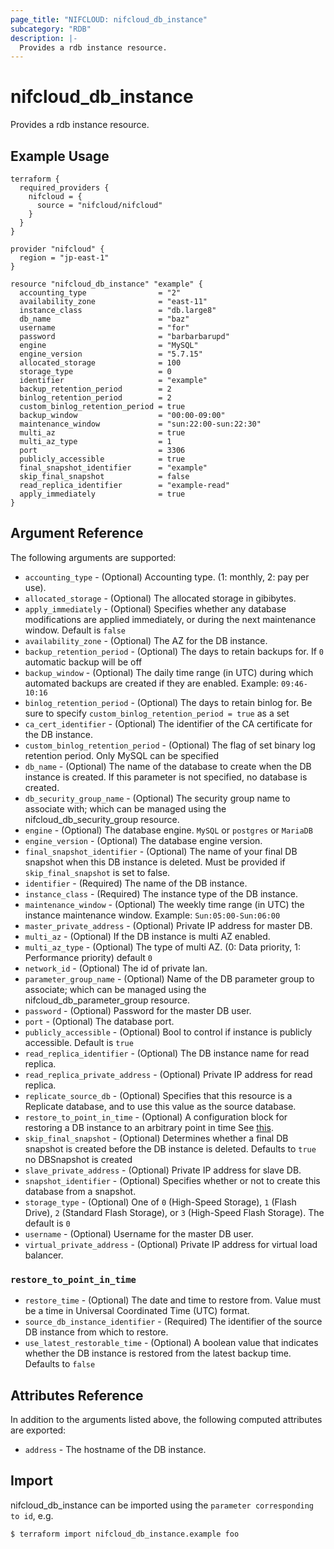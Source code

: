 ```yaml
---
page_title: "NIFCLOUD: nifcloud_db_instance"
subcategory: "RDB"
description: |-
  Provides a rdb instance resource.
---
```


# nifcloud_db_instance

Provides a rdb instance resource.

## Example Usage

```hcl
terraform {
  required_providers {
    nifcloud = {
      source = "nifcloud/nifcloud"
    }
  }
}

provider "nifcloud" {
  region = "jp-east-1"
}

resource "nifcloud_db_instance" "example" {
  accounting_type                = "2"
  availability_zone              = "east-11"
  instance_class                 = "db.large8"
  db_name                        = "baz"
  username                       = "for"
  password                       = "barbarbarupd"
  engine                         = "MySQL"
  engine_version                 = "5.7.15"
  allocated_storage              = 100
  storage_type                   = 0
  identifier                     = "example"
  backup_retention_period        = 2
  binlog_retention_period        = 2
  custom_binlog_retention_period = true
  backup_window                  = "00:00-09:00"
  maintenance_window             = "sun:22:00-sun:22:30"
  multi_az                       = true
  multi_az_type                  = 1
  port                           = 3306
  publicly_accessible            = true
  final_snapshot_identifier      = "example"
  skip_final_snapshot            = false
  read_replica_identifier        = "example-read"
  apply_immediately              = true
}

```

## Argument Reference

The following arguments are supported:


* `accounting_type` - (Optional) Accounting type. (1: monthly, 2: pay per use).
* `allocated_storage` - (Optional) The allocated storage in gibibytes.
* `apply_immediately` - (Optional) Specifies whether any database modifications are applied immediately, or during the next maintenance window. Default is `false`
* `availability_zone` - (Optional) The AZ for the DB instance.
* `backup_retention_period` - (Optional) The days to retain backups for. If `0` automatic backup will be off
* `backup_window` - (Optional) The daily time range (in UTC) during which automated backups are created if they are enabled. Example: `09:46-10:16`
* `binlog_retention_period` - (Optional) The days to retain binlog for. Be sure to specify `custom_binlog_retention_period = true` as a set
* `ca_cert_identifier` - (Optional) The identifier of the CA certificate for the DB instance.
* `custom_binlog_retention_period` - (Optional) The flag of set binary log retention period. Only MySQL can be specified
* `db_name` - (Optional) The name of the database to create when the DB instance is created. If this parameter is not specified, no database is created.
* `db_security_group_name` - (Optional) The security group name to associate with; which can be managed using the nifcloud_db_security_group resource.
* `engine` - (Optional) The database engine. `MySQL` or `postgres` or `MariaDB`
* `engine_version` - (Optional) The database engine version.
* `final_snapshot_identifier` - (Optional) The name of your final DB snapshot when this DB instance is deleted. Must be provided if `skip_final_snapshot` is set to false.
* `identifier` - (Required) The name of the DB instance.
* `instance_class` - (Required) The instance type of the DB instance.
* `maintenance_window` - (Optional) The weekly time range (in UTC) the instance maintenance window. Example: `Sun:05:00-Sun:06:00`
* `master_private_address` - (Optional) Private IP address for master DB.
* `multi_az` - (Optional) If the DB instance is multi AZ enabled.
* `multi_az_type` - (Optional) The type of multi AZ. (0: Data priority, 1: Performance priority) default `0`
* `network_id` - (Optional) The id of private lan.
* `parameter_group_name` - (Optional) Name of the DB parameter group to associate; which can be managed using the nifcloud_db_parameter_group resource.
* `password` - (Optional) Password for the master DB user.
* `port` - (Optional) The database port.
* `publicly_accessible` - (Optional) Bool to control if instance is publicly accessible. Default is `true`
* `read_replica_identifier` - (Optional) The DB instance name for read replica.
* `read_replica_private_address` - (Optional) Private IP address for read replica.
* `replicate_source_db` - (Optional) Specifies that this resource is a Replicate database, and to use this value as the source database.
* `restore_to_point_in_time` - (Optional) A configuration block for restoring a DB instance to an arbitrary point in time See [this](#restore-to-point-in-time).
* `skip_final_snapshot` - (Optional) Determines whether a final DB snapshot is created before the DB instance is deleted. Defaults to `true` no DBSnapshot is created
* `slave_private_address` - (Optional) Private IP address for slave DB.
* `snapshot_identifier` - (Optional) Specifies whether or not to create this database from a snapshot.
* `storage_type` - (Optional) One of `0` (High-Speed Storage), `1` (Flash Drive), `2` (Standard Flash Storage), or `3` (High-Speed Flash Storage). The default is `0`
* `username` - (Optional) Username for the master DB user.
* `virtual_private_address` - (Optional) Private IP address for virtual load balancer.

### `restore_to_point_in_time`

* `restore_time` - (Optional) The date and time to restore from. Value must be a time in Universal Coordinated Time (UTC) format.
* `source_db_instance_identifier` - (Required) The identifier of the source DB instance from which to restore.
* `use_latest_restorable_time` - (Optional) A boolean value that indicates whether the DB instance is restored from the latest backup time. Defaults to `false`

## Attributes Reference

In addition to the arguments listed above, the following computed attributes are exported:


* `address` - The hostname of the DB instance.


## Import

nifcloud_db_instance can be imported using the `parameter corresponding to id`, e.g.

```
$ terraform import nifcloud_db_instance.example foo
```
